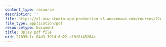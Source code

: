 ```yaml
---
content_type: resource
description: ''
file: https://ol-ocw-studio-app-production.s3.amazonaws.com/courses/21g-027-asia-in-the-modern-world-images-representations-fall-2016/21035efc64d3391d6b22e19f8f45264c_1801225.pdf
file_type: application/pdf
resourcetype: Document
title: 3play pdf file
uid: 21035efc-64d3-391d-6b22-e19f8f45264c
---
```

